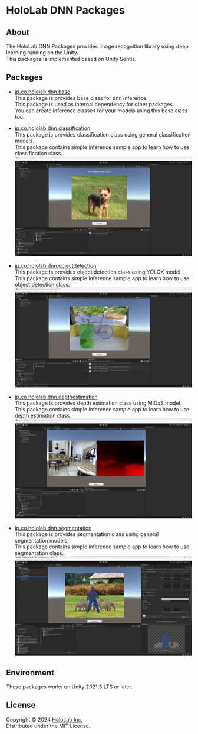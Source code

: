 # HoloLab DNN Packages

## About

The HoloLab DNN Packages provides image recognition library using deep learning running on the Unity.  
This packages is implemented based on Unity Sentis.  

## Packages

* [jp.co.hololab.dnn.base](packages/jp.co.hololab.dnn.base/Documentation/README.md)  
  This package is provides base class for dnn inference.  
  This package is used as internal dependency for other packages.  
  You can create inference classes for your models using this base class too.  

* [jp.co.hololab.dnn.classification](packages/jp.co.hololab.dnn.classification/Documentation/README.md)  
  This package is provides classification class using general classification models.  
  This package contains simple inference sample app to learn how to use classification class.  
  ![classification](images/classification.png)  

* [jp.co.hololab.dnn.objectdetection](packages/jp.co.hololab.dnn.objectdetection/Documentation/README.md)  
  This package is provides object detection class using YOLOX model.  
  This package contains simple inference sample app to learn how to use object detection class.  
  ![objectdetection](images/objectdetection.png)  

* [jp.co.hololab.dnn.depthestimation](packages/jp.co.hololab.dnn.depthestimation/Documentation/README.md)  
  This package is provides depth estimation class using MiDaS model.  
  This package contains simple inference sample app to learn how to use depth estimation class.  
  ![depthestimation](images/depthestimation.png)  

* [jp.co.hololab.dnn.segmentation](packages/jp.co.hololab.dnn.segmentation/Documentation/README.md)  
  This package is provides segmentation class using general segmentation models.  
  This package contains simple inference sample app to learn how to use segmentation class.  
  ![segmentation](images/segmentation.png)  

## Environment

These packages works on Unity 2021.3 LTS or later.  

## License

Copyright &copy; 2024 [HoloLab Inc.](https://hololab.co.jp/)  
Distributed under the MIT License.  

